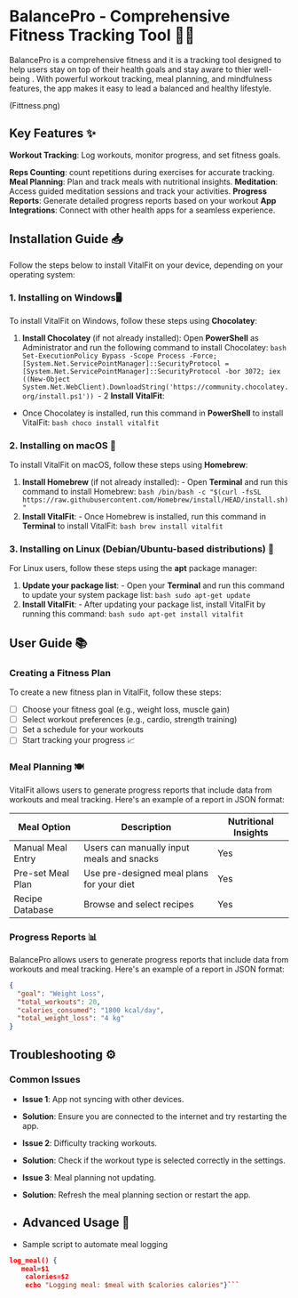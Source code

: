 # BalancePro - Comprehensive Fitness Tracking Tool 🏋️‍♂️

BalancePro  is a comprehensive fitness and  it is a tracking tool designed to help users stay on top of their health goals and stay aware to thier well-being . With powerful workout tracking, meal planning, and mindfulness features, the app makes it easy to lead a balanced and healthy lifestyle.

(Fittness.png)
## Key Features ✨

**Workout Tracking**: Log workouts, monitor progress, and set fitness goals. 

**Reps Counting**: count repetitions during exercises for accurate tracking. 
**Meal Planning**: Plan and track meals with nutritional insights. 
**Meditation**:  Access guided meditation sessions and track your activities. 
 **Progress Reports**: Generate detailed progress reports based on your workout 
  **App Integrations**: Connect with other health apps for a seamless experience.
  
## Installation Guide 📥
Follow the steps below to install VitalFit on your device, depending on your operating system:
 ### 1. Installing on **Windows**🖥️
To install VitalFit on Windows, follow these steps using **Chocolatey**:
1. **Install Chocolatey** (if not already installed):
 Open **PowerShell** as Administrator and run the following command to install Chocolatey: ```bash Set-ExecutionPolicy Bypass -Scope Process -Force; [System.Net.ServicePointManager]::SecurityProtocol = [System.Net.ServicePointManager]::SecurityProtocol -bor 3072; iex ((New-Object System.Net.WebClient).DownloadString('https://community.chocolatey.org/install.ps1')) ```-
2 **Install VitalFit**:
- Once Chocolatey is installed, run this command in **PowerShell** to install VitalFit: ```bash choco install vitalfit ```
### 2. Installing on **macOS** 🍏
To install VitalFit on macOS, follow these steps using **Homebrew**:
1. **Install Homebrew** (if not already installed): - Open **Terminal** and run this command to install Homebrew: ```bash /bin/bash -c "$(curl -fsSL https://raw.githubusercontent.com/Homebrew/install/HEAD/install.sh)" ```
2. **Install VitalFit**: - Once Homebrew is installed, run this command in **Terminal** to install VitalFit: ```bash brew install vitalfit ```

### 3. Installing on **Linux** (Debian/Ubuntu-based distributions) 🐧
For Linux users, follow these steps using the **apt** package manager:
1. **Update your package list**: - Open your **Terminal** and run this command to update your system package list: ```bash sudo apt-get update ```
2. **Install VitalFit**: - After updating your package list, install VitalFit by running this command: ```bash sudo apt-get install vitalfit ``` 

## User Guide 📚

### Creating a Fitness Plan
To create a new fitness plan in VitalFit, follow these steps: 
- [ ] Choose your fitness goal (e.g., weight loss, muscle gain) 
- [ ] Select workout preferences (e.g., cardio, strength training) 
- [ ] Set a schedule for your workouts 
- [ ] Start tracking your progress 📈

### Meal Planning 🍽️
VitalFit allows users to generate progress reports that include data from workouts and meal tracking. Here's an example of a report in JSON format:

|         Meal Option       |Description                        |Nutritional Insights                         |
|----------------|-------------------------------|-----------------------------|
|Manual Meal Entry|Users can manually input meals and snacks        |Yes            |
|Pre-set Meal Plan          |Use pre-designed meal plans for your diet           |Yes           |
|Recipe Database          |Browse and select recipes|Yes|



### Progress Reports 📊
BalancePro allows users to generate progress reports that include data from workouts and meal tracking. Here's an example of a report in JSON format:
```json
{
  "goal": "Weight Loss",
  "total_workouts": 20,
  "calories_consumed": "1800 kcal/day",
  "total_weight_loss": "4 kg"
}
```
## Troubleshooting ⚙️
### Common Issues
- **Issue 1**: App not syncing with other devices. 
-  **Solution**: Ensure you are connected to the internet and try restarting the app.

- **Issue 2**: Difficulty tracking workouts. 
- **Solution**: Check if the workout type is selected correctly in the settings. 

-  **Issue 3**: Meal planning not updating. 
- **Solution**: Refresh the meal planning section or restart the app.  
- ## Advanced Usage 🚀
- Sample script to automate meal logging 
```json
log_meal() {
   meal=$1
    calories=$2
    echo "Logging meal: $meal with $calories calories"}```
